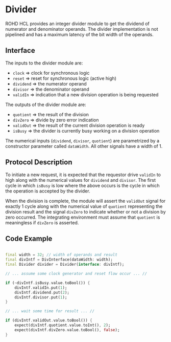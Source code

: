 # Divider

ROHD HCL provides an integer divider module to get the dividend of numerator and denominator operands. The divider implementation is not pipelined and has a maximum latency of the bit width of the operands.

## Interface

The inputs to the divider module are:

* `clock` => clock for synchronous logic
* `reset` => reset for synchronous logic (active high)
* `dividend` => the numerator operand
* `divisor` => the denominator operand
* `validIn` => indication that a new division operation is being requested

The outputs of the divider module are:

* `quotient` => the result of the division
* `divZero` => divide by zero error indication
* `validOut` => the result of the current division operation is ready
* `isBusy` => the divider is currently busy working on a division operation

The numerical inputs (`dividend`, `divisor`, `quotient`) are parametrized by a constructor parameter called `dataWidth`. All other signals have a width of 1.

## Protocol Description

To initiate a new request, it is expected that the requestor drive `validIn` to high along with the numerical values for `dividend` and `divisor`. The first cycle in which `isBusy` is low where the above occurs is the cycle in which the operation is accepted by the divider.

When the division is complete, the module will assert the `validOut` signal for exactly 1 cycle along with the numerical value of `quotient` representing the division result and the signal `divZero` to indicate whether or not a division by zero occurred. The integrating environment must assume that `quotient` is meaningless if `divZero` is asserted.

## Code Example

```dart

final width = 32; // width of operands and result
final divIntf = DivInterface(dataWidth: width);
final Divider divider = Divider(interface: divIntf);

// ... assume some clock generator and reset flow occur ... //

if (~divIntf.isBusy.value.toBool()) {
    divIntf.validIn.put(1);
    divIntf.dividend.put(2);
    divIntf.divisor.put(1);
}

// ... wait some time for result ... //

if (divIntf.validOut.value.toBool()) {
    expect(divIntf.quotient.value.toInt(), 2);
    expect(divIntf.divZero.value.toBool(), false);
}

```
